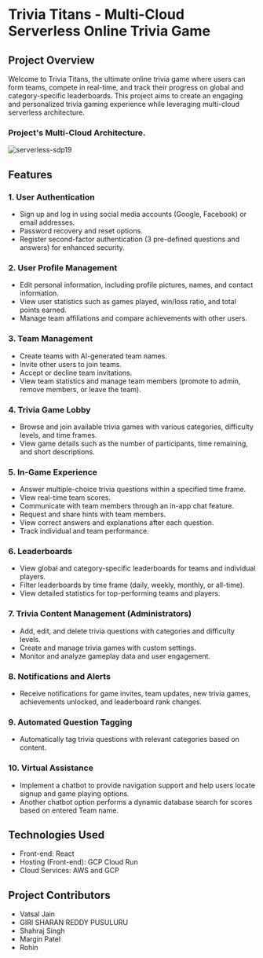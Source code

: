 # Trivia Titans - Multi-Cloud Serverless Online Trivia Game

## Project Overview

Welcome to Trivia Titans, the ultimate online trivia game where users can form teams, compete in real-time, and track their progress on global and category-specific leaderboards. This project aims to create an engaging and personalized trivia gaming experience while leveraging multi-cloud serverless architecture.

### Project's Multi-Cloud Architecture.

![serverless-sdp19](https://github.com/kishore7403/Serverless-Quiz-Application/assets/48860055/1e7daed7-a30c-4802-ae4a-c937bdf3ffb0)

## Features

### 1. User Authentication
- Sign up and log in using social media accounts (Google, Facebook) or email addresses.
- Password recovery and reset options.
- Register second-factor authentication (3 pre-defined questions and answers) for enhanced security.

### 2. User Profile Management
- Edit personal information, including profile pictures, names, and contact information.
- View user statistics such as games played, win/loss ratio, and total points earned.
- Manage team affiliations and compare achievements with other users.

### 3. Team Management
- Create teams with AI-generated team names.
- Invite other users to join teams.
- Accept or decline team invitations.
- View team statistics and manage team members (promote to admin, remove members, or leave the team).

### 4. Trivia Game Lobby
- Browse and join available trivia games with various categories, difficulty levels, and time frames.
- View game details such as the number of participants, time remaining, and short descriptions.

### 5. In-Game Experience
- Answer multiple-choice trivia questions within a specified time frame.
- View real-time team scores.
- Communicate with team members through an in-app chat feature.
- Request and share hints with team members.
- View correct answers and explanations after each question.
- Track individual and team performance.

### 6. Leaderboards
- View global and category-specific leaderboards for teams and individual players.
- Filter leaderboards by time frame (daily, weekly, monthly, or all-time).
- View detailed statistics for top-performing teams and players.

### 7. Trivia Content Management (Administrators)
- Add, edit, and delete trivia questions with categories and difficulty levels.
- Create and manage trivia games with custom settings.
- Monitor and analyze gameplay data and user engagement.

### 8. Notifications and Alerts
- Receive notifications for game invites, team updates, new trivia games, achievements unlocked, and leaderboard rank changes.

### 9. Automated Question Tagging
- Automatically tag trivia questions with relevant categories based on content.

### 10. Virtual Assistance
- Implement a chatbot to provide navigation support and help users locate signup and game playing options.
- Another chatbot option performs a dynamic database search for scores based on entered Team name.

## Technologies Used

- Front-end: React
- Hosting (Front-end): GCP Cloud Run
- Cloud Services: AWS and GCP

## Project Contributors

- Vatsal Jain
- GIRI SHARAN REDDY PUSULURU 
- Shahraj Singh
- Margin Patel
- Rohin